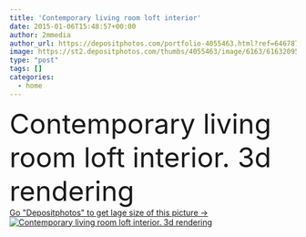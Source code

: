 ```yaml
---
title: 'Contemporary living room loft interior'
date: 2015-01-06T15:48:57+00:00
author: 2mmedia
author_url: https://depositphotos.com/portfolio-4055463.html?ref=64678756
image: https://st2.depositphotos.com/thumbs/4055463/image/6163/61632095/api_thumb_450.jpg?forcejpeg=true
type: "post"
tags: []
categories: 
  - home
---
```

<div aling="center">
            <font size="60"> Contemporary living room loft interior. 3d rendering</font>   
</div>
<div>
    <a href='https://st2.depositphotos.com/thumbs/4055463/image/6163/61632095/api_thumb_450.jpg?forcejpeg=true?ref=64678756' target=_blank > Go "Depositphotos" to get lage size of this picture ->
        <img href='https://st2.depositphotos.com/thumbs/4055463/image/6163/61632095/api_thumb_450.jpg?forcejpeg=true?ref=64678756' src='https://st2.depositphotos.com/4055463/6163/i/950/depositphotos_61632095-stock-photo-contemporary-living-room-loft-interior.jpg?forcejpeg=true' alt='Contemporary living room loft interior. 3d rendering' >
    </a>
</div>
